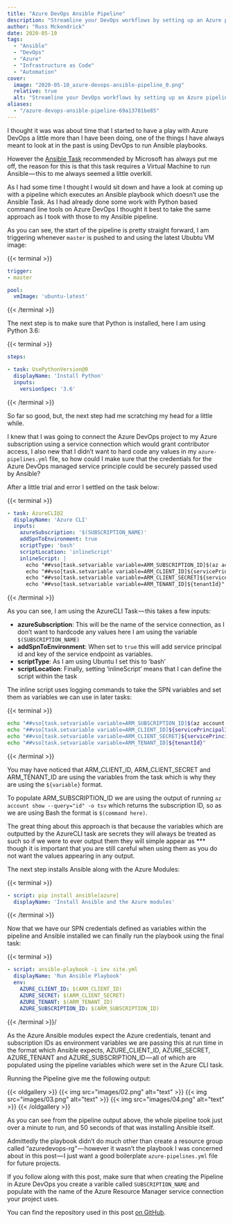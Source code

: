 ```yaml
---
title: "Azure DevOps Ansible Pipeline"
description: "Streamline your DevOps workflows by setting up an Azure pipeline using Ansible playbooks. Learn how to integrate Azure CLI for faster results!"
author: "Russ Mckendrick"
date: 2020-05-10
tags:
  - "Ansible"
  - "DevOps"
  - "Azure"
  - "Infrastructure as Code"
  - "Automation"
cover:
  image: "2020-05-10_azure-devops-ansible-pipeline_0.png"
  relative: true
  alt: "Streamline your DevOps workflows by setting up an Azure pipeline using Ansible playbooks. Learn how to integrate Azure CLI for faster results!"
aliases:
  - "/azure-devops-ansible-pipeline-69a13781be85"
---
```


I thought it was was about time that I started to have a play with Azure DevOps a little more than I have been doing, one of the things I have always meant to look at in the past is using DevOps to run Ansible playbooks.

However the [Ansible Task](https://www.azuredevopslabs.com/labs/vstsextend/ansible/) recommended by Microsoft has always put me off, the reason for this is that this task requires a Virtual Machine to run Ansible — this to me always seemed a little overkill.

As I had some time I thought I would sit down and have a look at coming up with a pipeline which executes an Ansible playbook which doesn’t use the Ansible Task. As I had already done some work with Python based command line tools on Azure DevOps I thought it best to take the same approach as I took with those to my Ansible pipeline.

As you can see, the start of the pipeline is pretty straight forward, I am triggering whenever `master` is pushed to and using the latest Ububtu VM image:

{{< terminal >}}
``` yaml
trigger:
- master

pool:
  vmImage: 'ubuntu-latest'
```
{{< /terminal >}}

The next step is to make sure that Python is installed, here I am using Python 3.6:

{{< terminal >}}
``` yaml
steps:

- task: UsePythonVersion@0
  displayName: 'Install Python'
  inputs:
    versionSpec: '3.6'
```
{{< /terminal >}}

So far so good, but, the next step had me scratching my head for a little while.

I knew that I was going to connect the Azure DevOps project to my Azure subscription using a service connection which would grant contributor access, I also new that I didn’t want to hard code any values in my `azure-pipelines.yml` file, so how could I make sure that the credentials for the Azure DevOps managed service principle could be securely passed used by Ansible?

After a little trial and error I settled on the task below:

{{< terminal >}}
``` yaml
- task: AzureCLI@2
  displayName: 'Azure CLI'
  inputs:
    azureSubscription: '$(SUBSCRIPTION_NAME)'
    addSpnToEnvironment: true
    scriptType: 'bash'
    scriptLocation: 'inlineScript'
    inlineScript: |
      echo "##vso[task.setvariable variable=ARM_SUBSCRIPTION_ID]$(az account show --query="id" -o tsv)"
      echo "##vso[task.setvariable variable=ARM_CLIENT_ID]${servicePrincipalId}"
      echo "##vso[task.setvariable variable=ARM_CLIENT_SECRET]${servicePrincipalKey}"
      echo "##vso[task.setvariable variable=ARM_TENANT_ID]${tenantId}"
```
{{< /terminal >}}

As you can see, I am using the AzureCLI Task — this takes a few inputs:

- **azureSubscription**: This will be the name of the service connection, as I don’t want to hardcode any values here I am using the variable `$(SUBSCRIPTION_NAME)`
- **addSpnToEnvironment**: When set to `true` this will add service principal id and key of the service endpoint as variables.
- **scriptType**: As I am using Ubuntu I set this to ‘bash’
- **scriptLocation**: Finally, setting ‘inlineScript’ means that I can define the script within the task

The inline script uses logging commands to take the SPN variables and set them as variables we can use in later tasks:

{{< terminal >}}
``` bash
echo "##vso[task.setvariable variable=ARM_SUBSCRIPTION_ID]$(az account show --query="id" -o tsv)"
echo "##vso[task.setvariable variable=ARM_CLIENT_ID]${servicePrincipalId}"
echo "##vso[task.setvariable variable=ARM_CLIENT_SECRET]${servicePrincipalKey}"
echo "##vso[task.setvariable variable=ARM_TENANT_ID]${tenantId}"
```
{{< /terminal >}}

You may have noticed that ARM_CLIENT_ID, ARM_CLIENT_SECRET and ARM_TENANT_ID are using the variables from the task which is why they are using the `${variable}` format.

To populate ARM_SUBSCRIPTION_ID we are using the output of running `az account show --query="id" -o tsv` which returns the subscription ID, so as we are using Bash the format is `$(command here)`.

The great thing about this approach is that because the variables which are outputted by the AzureCLI task are secrets they will always be treated as such so if we were to ever output them they will simple appear as *** though it is important that you are still careful when using them as you do not want the values appearing in any output.

The next step installs Ansible along with the Azure Modules:

{{< terminal >}}
``` yaml
- script: pip install ansible[azure]
  displayName: 'Install Ansible and the Azure modules'
```
{{< /terminal >}}

Now that we have our SPN credentials defined as variables within the pipeline and Ansible installed we can finally run the playbook using the final task:

{{< terminal >}}
``` yaml
- script: ansible-playbook -i inv site.yml
  displayName: 'Run Ansible Playbook'
  env:
    AZURE_CLIENT_ID: $(ARM_CLIENT_ID)
    AZURE_SECRET: $(ARM_CLIENT_SECRET)
    AZURE_TENANT: $(ARM_TENANT_ID)
    AZURE_SUBSCRIPTION_ID: $(ARM_SUBSCRIPTION_ID)
```
{{< /terminal >}}/

As the Azure Ansible modules expect the Azure credentials, tenant and subscription IDs as environment variables we are passing this at run time in the format which Ansible expects, AZURE_CLIENT_ID, AZURE_SECRET, AZURE_TENANT and AZURE_SUBSCRIPTION_ID — all of which are populated using the pipeline variables which were set in the Azure CLI task.

Running the Pipeline give me the following output:

{{< oldgallery >}}
   {{< img src="images/02.png" alt="text" >}}
   {{< img src="images/03.png" alt="text" >}}
   {{< img src="images/04.png" alt="text" >}}
{{< /oldgallery >}}

As you can see from the pipeline output above, the whole pipeline took just over a minute to run, and 50 seconds of that was installing Ansible itself.

Admittedly the playbook didn’t do much other than create a resource group called “azuredevops-rg” — however it wasn’t the playbook I was concerned about in this post — I just want a good boilerplate `azure-pipelines.yml` file for future projects.

If you follow along with this post, make sure that when creating the Pipeline in Azure DevOps you create a varible called `SUBSCRIPTION_NAME` and populate with the name of the Azure Resource Manager service connection your project uses.

You can find the repository used in this post [on GitHub](https://github.com/russmckendrick/DevOpsAnsiblePipeline).
